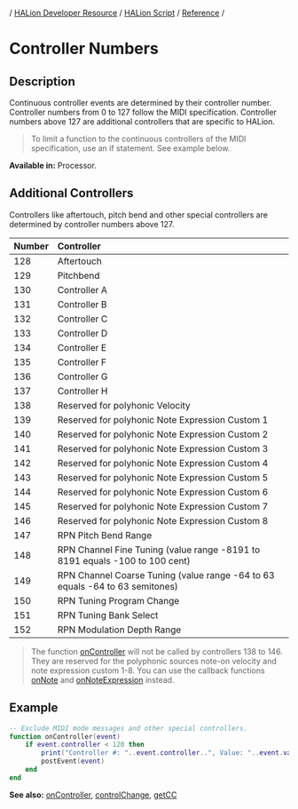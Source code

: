/ [HALion Developer Resource](../..//HALion-Developer-Resource.md) / [HALion Script](./HALion-Script.md) / [Reference](./Reference.md) /

# Controller Numbers

## Description

Continuous controller events are determined by their controller number. Controller numbers from 0 to 127 follow the MIDI specification. Controller numbers above 127 are additional controllers that are specific to HALion.

>To limit a function to the continuous controllers of the MIDI specification, use an if statement. See example below.

**Available in:** Processor.

## Additional Controllers

Controllers like aftertouch, pitch bend and other special controllers are determined by controller numbers above 127.

|Number|Controller|
|:-|:-|
|128|Aftertouch|
|129|Pitchbend|
|130|Controller A|
|131|Controller B|
|132|Controller C|
|133|Controller D|
|134|Controller E|
|135|Controller F|
|136|Controller G|
|137|Controller H|
|138|Reserved for polyhonic Velocity|
|139|Reserved for polyhonic Note Expression Custom 1|
|140|Reserved for polyhonic Note Expression Custom 2|
|141|Reserved for polyhonic Note Expression Custom 3|
|142|Reserved for polyhonic Note Expression Custom 4|
|143|Reserved for polyhonic Note Expression Custom 5|
|144|Reserved for polyhonic Note Expression Custom 6|
|145|Reserved for polyhonic Note Expression Custom 7|
|146|Reserved for polyhonic Note Expression Custom 8|
|147|RPN Pitch Bend Range|
|148|RPN Channel Fine Tuning (value range -8191 to 8191 equals -100 to 100 cent)|
|149|RPN Channel Coarse Tuning (value range -64 to 63 equals -64 to 63 semitones)|
|150|RPN Tuning Program Change|
|151|RPN Tuning Bank Select|
|152|RPN Modulation Depth Range|

>The function [onController](./onController.md) will not be called by controllers 138 to 146. They are reserved for the polyphonic sources note-on velocity and note expression custom 1-8. You can use the callback functions [onNote](./onNote.md) and [onNoteExpression](./onNoteExpression.md) instead.

## Example

```lua
-- Exclude MIDI mode messages and other special controllers.
function onController(event)
    if event.controller < 120 then
        print("Controller #: "..event.controller..", Value: "..event.value)
        postEvent(event)
    end
end
```

**See also:**  [onController](./onController.md), [controlChange](./controlChange.md), [getCC](./getCC.md)